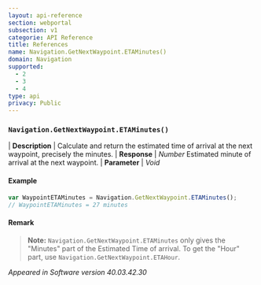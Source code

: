 ```yaml
---
layout: api-reference
section: webportal
subsection: v1
categorie: API Reference
title: References
name: Navigation.GetNextWaypoint.ETAMinutes()
domain: Navigation
supported:
  - 2
  - 3
  - 4
type: api
privacy: Public
---
```


### `Navigation.GetNextWaypoint.ETAMinutes()`

| **Description** | Calculate and return the estimated time of arrival at the next waypoint, precisely the minutes.
| **Response** | *Number*  Estimated minute of arrival at the next waypoint.
| **Parameter**   | *Void*

#### Example

```javascript
var WaypointETAMinutes = Navigation.GetNextWaypoint.ETAMinutes();
// WaypointETAMinutes = 27 minutes
```

#### Remark

>**Note:** `Navigation.GetNextWaypoint.ETAMinutes` only gives the "Minutes" part of the Estimated Time of arrival. To get the "Hour" part, use `Navigation.GetNextWaypoint.ETAHour`.

*Appeared in Software version 40.03.42.30*

